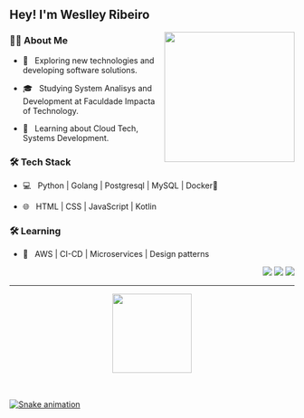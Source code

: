 ## Hey! I'm Weslley Ribeiro
<img align='right' src="https://media.giphy.com/media/M9gbBd9nbDrOTu1Mqx/giphy.gif" width="230">

<h3> 🧑🏽  About Me </h3>

- 🤔 &nbsp; Exploring new technologies and developing software solutions.

- 🎓 &nbsp; Studying System Analisys and Development at Faculdade Impacta of Technology.

- 🌱 &nbsp; Learning about Cloud Tech, Systems Development.


<h3>🛠 Tech Stack</h3>

- 💻 &nbsp; Python | Golang | Postgresql | MySQL | Docker🐳

- 🌐 &nbsp; HTML | CSS | JavaScript | Kotlin


<h3>🛠 Learning</h3>

- 🔧 &nbsp; AWS | CI-CD | Microservices | Design patterns

<div align="right">
  <a href="https://www.instagram.com/weslley_pk" target="_blank"><img src="https://img.shields.io/badge/-Instagram-%23E4405F?style=for-the-badge&logo=instagram&logoColor=white" target="_blank"></a>
  <a href = "mailto:weslleypk422@gmail.com"><img src="https://img.shields.io/badge/-Gmail-%23333?style=for-the-badge&logo=gmail&logoColor=white" target="_blank"></a>
  <a href="https://www.linkedin.com/in/weslley-ribeiro-da-silva-a51b32182" target="_blank"><img src="https://img.shields.io/badge/-LinkedIn-%230077B5?style=for-the-badge&logo=linkedin&logoColor=white" target="_blank"></a>  
</div>

<hr>

<div align="center">
  <a href="https://github.com/WeslleyRibeiro-1999">
  <img height="140em" src="https://github-readme-stats.vercel.app/api/top-langs/?username=WeslleyRibeiro-1999&layout=compact&langs_count=7&theme=nightowl"/>
</div>
<div style="display: inline_block"><br>
</div>
 
##

  
![Snake animation](https://github.com/WeslleyRibeiro-1999/WeslleyRibeiro-1999/blob/output/github-contribution-grid-snake.svg)
